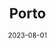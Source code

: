 ---
title: "Porto"
excerpt: "Where Dom Luís' arches ascend divine"
gallery_name: porto
date: 2023-08-01
tags:
  - 🌉Bridges
  - 🌊Coastal
header:
  overlay_image: cover/porto-luis-i-bridge-3v1.jpg
---